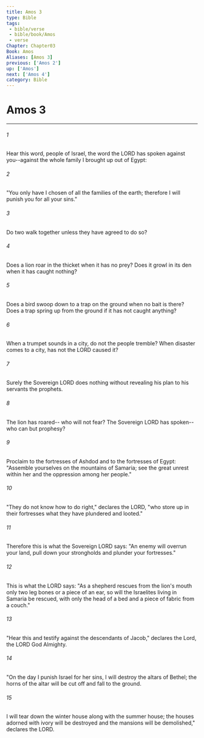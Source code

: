 ```yaml
---
title: Amos 3
type: Bible
tags:
 - bible/verse
 - bible/book/Amos
 - verse
Chapter: Chapter03
Book: Amos
Aliases: [Amos 3]
previous: ['Amos 2']
up: ['Amos']
next: ['Amos 4']
category: Bible
---
```

# Amos 3

***


###### 1 
Hear this word, people of Israel, the word the LORD has spoken against you--against the whole family I brought up out of Egypt: 

###### 2 
"You only have I chosen of all the families of the earth; therefore I will punish you for all your sins." 

###### 3 
Do two walk together unless they have agreed to do so? 

###### 4 
Does a lion roar in the thicket when it has no prey? Does it growl in its den when it has caught nothing? 

###### 5 
Does a bird swoop down to a trap on the ground when no bait is there? Does a trap spring up from the ground if it has not caught anything? 

###### 6 
When a trumpet sounds in a city, do not the people tremble? When disaster comes to a city, has not the LORD caused it? 

###### 7 
Surely the Sovereign LORD does nothing without revealing his plan to his servants the prophets. 

###### 8 
The lion has roared-- who will not fear? The Sovereign LORD has spoken-- who can but prophesy? 

###### 9 
Proclaim to the fortresses of Ashdod and to the fortresses of Egypt: "Assemble yourselves on the mountains of Samaria; see the great unrest within her and the oppression among her people." 

###### 10 
"They do not know how to do right," declares the LORD, "who store up in their fortresses what they have plundered and looted." 

###### 11 
Therefore this is what the Sovereign LORD says: "An enemy will overrun your land, pull down your strongholds and plunder your fortresses." 

###### 12 
This is what the LORD says: "As a shepherd rescues from the lion's mouth only two leg bones or a piece of an ear, so will the Israelites living in Samaria be rescued, with only the head of a bed and a piece of fabric from a couch." 

###### 13 
"Hear this and testify against the descendants of Jacob," declares the Lord, the LORD God Almighty. 

###### 14 
"On the day I punish Israel for her sins, I will destroy the altars of Bethel; the horns of the altar will be cut off and fall to the ground. 

###### 15 
I will tear down the winter house along with the summer house; the houses adorned with ivory will be destroyed and the mansions will be demolished," declares the LORD. 
